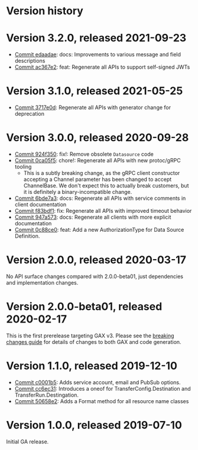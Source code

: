 # Version history

# Version 3.2.0, released 2021-09-23

- [Commit edaadae](https://github.com/googleapis/google-cloud-dotnet/commit/edaadae): docs: Improvements to various message and field descriptions
- [Commit ac367e2](https://github.com/googleapis/google-cloud-dotnet/commit/ac367e2): feat: Regenerate all APIs to support self-signed JWTs

# Version 3.1.0, released 2021-05-25

- [Commit 3717e0d](https://github.com/googleapis/google-cloud-dotnet/commit/3717e0d): Regenerate all APIs with generator change for deprecation

# Version 3.0.0, released 2020-09-28

- [Commit 924f350](https://github.com/googleapis/google-cloud-dotnet/commit/924f350): fix!: Remove obsolete `Datasource` code
- [Commit 0ca05f5](https://github.com/googleapis/google-cloud-dotnet/commit/924f350): chore!: Regenerate all APIs with new protoc/gRPC tooling
  - This is a subtly breaking change, as the gRPC client constructor accepting a Channel parameter has been changed to accept ChannelBase.
    We don't expect this to actually break customers, but it is definitely a binary-incompatible change.
- [Commit 6bde7a3](https://github.com/googleapis/google-cloud-dotnet/commit/6bde7a3): docs: Regenerate all APIs with service comments in client documentation
- [Commit f83bdf1](https://github.com/googleapis/google-cloud-dotnet/commit/f83bdf1): fix: Regenerate all APIs with improved timeout behavior
- [Commit 947a573](https://github.com/googleapis/google-cloud-dotnet/commit/947a573): docs: Regenerate all clients with more explicit documentation
- [Commit 0c88ce0](https://github.com/googleapis/google-cloud-dotnet/commit/0c88ce0): feat: Add a new AuthorizationType for Data Source Definition.

# Version 2.0.0, released 2020-03-17

No API surface changes compared with 2.0.0-beta01, just dependencies
and implementation changes.

# Version 2.0.0-beta01, released 2020-02-17

This is the first prerelease targeting GAX v3. Please see the [breaking changes
guide](https://googleapis.github.io/google-cloud-dotnet/docs/guides/breaking-gax2.html)
for details of changes to both GAX and code generation.

# Version 1.1.0, released 2019-12-10

- [Commit c0001b5](https://github.com/googleapis/google-cloud-dotnet/commit/c0001b5): Adds service account, email and PubSub options.
- [Commit cc6ec31](https://github.com/googleapis/google-cloud-dotnet/commit/cc6ec31): Introduces a oneof for TransferConfig.Destination and TransferRun.Destingation.
- [Commit 50658e2](https://github.com/googleapis/google-cloud-dotnet/commit/50658e2): Adds a Format method for all resource name classes

# Version 1.0.0, released 2019-07-10

Initial GA release.
